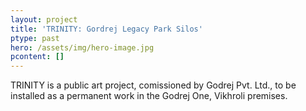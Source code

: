 ```yaml
---
layout: project
title: 'TRINITY: Gordrej Legacy Park Silos'
ptype: past
hero: /assets/img/hero-image.jpg
pcontent: []
---
```

TRINITY is a public art project, comissioned by Godrej Pvt. Ltd., to be installed as a permanent work in the Godrej One, Vikhroli premises.
